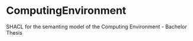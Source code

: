 # ComputingEnvironment
SHACL for the semanting model of the Computing Environment - Bachelor Thesis
